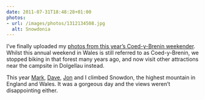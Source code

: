 ```yaml
---
date: 2011-07-31T18:48:28+01:00
photos:
- url: /images/photos/1312134508.jpg
  alt: Snowdonia
---
```

I’ve finally uploaded my [photos from this year’s Coed-y-Brenin weekender][1]. Whilst this annual weekend in Wales is still referred to as Coed-y-Brenin, we stopped biking in that forest many years ago, and now visit other attractions near the campsite in Dolgellau instead.

This year [Mark][2], [Dave][3], [Jon][4] and I climbed Snowdon, the highest mountain in England and Wales. It was a gorgeous day and the views weren’t disappointing either.

[1]: https://www.flickr.com/photos/paulrobertlloyd/sets/72157627194510143/
[2]: https://gravo.co.uk
[3]: https://www.flickr.com/photos/derv1980/
[4]: https://roobottom.com
